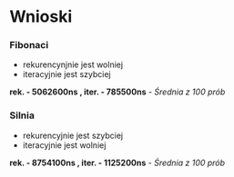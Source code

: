 # Wnioski

### Fibonaci

* rekurencynjnie jest wolniej 
* iteracyjnie jest szybciej 

**rek. - 5062600ns , iter. - 785500ns** - *Średnia z 100 prób*

### Silnia

* rekurencyjnie jest szybciej
* iteracyjnie jest wolniej

**rek. - 8754100ns , iter. - 1125200ns** - *Średnia z 100 prób*
